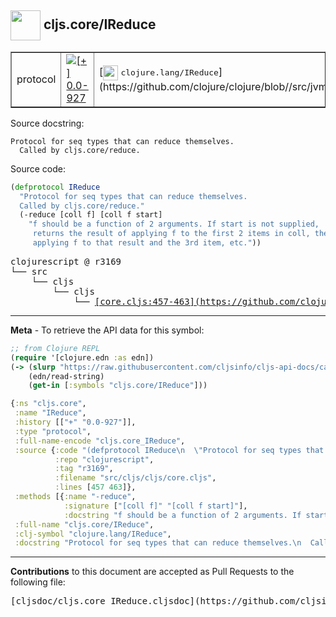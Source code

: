 ## <img width="48px" valign="middle" src="http://i.imgur.com/Hi20huC.png"> cljs.core/IReduce

 <table border="1">
<tr>

<td>protocol</td>
<td><a href="https://github.com/cljsinfo/cljs-api-docs/tree/0.0-927"><img valign="middle" alt="[+] 0.0-927" src="https://img.shields.io/badge/+-0.0--927-lightgrey.svg"></a> </td>
<td>
[<img height="24px" valign="middle" src="http://i.imgur.com/1GjPKvB.png"> <samp>clojure.lang/IReduce</samp>](https://github.com/clojure/clojure/blob//src/jvm/clojure/lang/IReduce.java)
</td>
</tr>
</table>





Source docstring:

```
Protocol for seq types that can reduce themselves.
  Called by cljs.core/reduce.
```

Source code:

```clj
(defprotocol IReduce
  "Protocol for seq types that can reduce themselves.
  Called by cljs.core/reduce."
  (-reduce [coll f] [coll f start]
    "f should be a function of 2 arguments. If start is not supplied,
     returns the result of applying f to the first 2 items in coll, then
     applying f to that result and the 3rd item, etc."))
```

 <pre>
clojurescript @ r3169
└── src
    └── cljs
        └── cljs
            └── <ins>[core.cljs:457-463](https://github.com/clojure/clojurescript/blob/r3169/src/cljs/cljs/core.cljs#L457-L463)</ins>
</pre>


---

__Meta__ - To retrieve the API data for this symbol:

```clj
;; from Clojure REPL
(require '[clojure.edn :as edn])
(-> (slurp "https://raw.githubusercontent.com/cljsinfo/cljs-api-docs/catalog/cljs-api.edn")
    (edn/read-string)
    (get-in [:symbols "cljs.core/IReduce"]))
```

```clj
{:ns "cljs.core",
 :name "IReduce",
 :history [["+" "0.0-927"]],
 :type "protocol",
 :full-name-encode "cljs.core_IReduce",
 :source {:code "(defprotocol IReduce\n  \"Protocol for seq types that can reduce themselves.\n  Called by cljs.core/reduce.\"\n  (-reduce [coll f] [coll f start]\n    \"f should be a function of 2 arguments. If start is not supplied,\n     returns the result of applying f to the first 2 items in coll, then\n     applying f to that result and the 3rd item, etc.\"))",
          :repo "clojurescript",
          :tag "r3169",
          :filename "src/cljs/cljs/core.cljs",
          :lines [457 463]},
 :methods [{:name "-reduce",
            :signature ["[coll f]" "[coll f start]"],
            :docstring "f should be a function of 2 arguments. If start is not supplied,\n     returns the result of applying f to the first 2 items in coll, then\n     applying f to that result and the 3rd item, etc."}],
 :full-name "cljs.core/IReduce",
 :clj-symbol "clojure.lang/IReduce",
 :docstring "Protocol for seq types that can reduce themselves.\n  Called by cljs.core/reduce."}

```

---

__Contributions__ to this document are accepted as Pull Requests to the following file:

 <pre>
[cljsdoc/cljs.core_IReduce.cljsdoc](https://github.com/cljsinfo/cljs-api-docs/blob/master/cljsdoc/cljs.core_IReduce.cljsdoc)
</pre>

